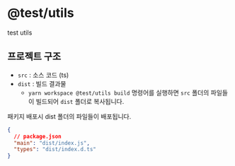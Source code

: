 # @test/utils

test utils

## 프로젝트 구조

- `src` : 소스 코드 (ts)
- `dist` : 빌드 결과물
  - `yarn workspace @test/utils build` 명령어를 실행하면 `src` 폴더의 파일들이 빌드되어 `dist` 폴더로 복사됩니다.

패키지 배포시 dist 폴더의 파일들이 배포됩니다.

```json
{
  // package.json
  "main": "dist/index.js",
  "types": "dist/index.d.ts"
}
```
